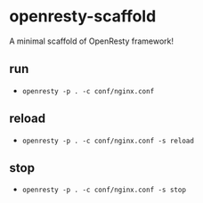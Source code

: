 # openresty-scaffold
A minimal scaffold of OpenResty framework!

## run
* `openresty -p . -c conf/nginx.conf`

## reload
* `openresty -p . -c conf/nginx.conf -s reload`

## stop
* `openresty -p . -c conf/nginx.conf -s stop`
